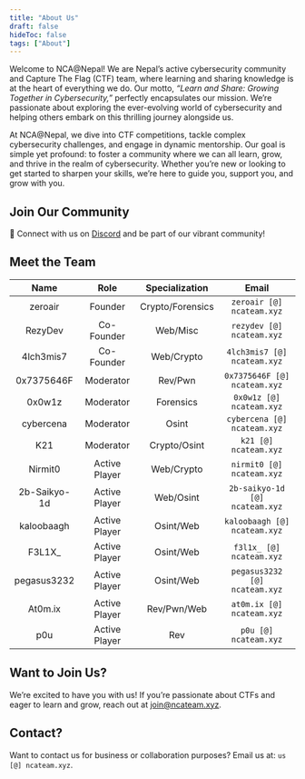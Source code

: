 ```yaml
---
title: "About Us"
draft: false
hideToc: false
tags: ["About"]
---
```


Welcome to NCA@Nepal! We are Nepal’s active cybersecurity community and Capture The Flag (CTF) team, where learning and sharing knowledge is at the heart of everything we do. Our motto, _“Learn and Share: Growing Together in Cybersecurity,”_ perfectly encapsulates our mission. We’re passionate about exploring the ever-evolving world of cybersecurity and helping others embark on this thrilling journey alongside us.

At NCA@Nepal, we dive into  CTF competitions, tackle complex cybersecurity challenges, and engage in dynamic mentorship. Our goal is simple yet profound: to foster a community where we can all learn, grow, and thrive in the realm of cybersecurity. Whether you’re new or looking to get started to sharpen your skills, we’re here to guide you, support you, and grow with you.

## Join Our Community

💬 Connect with us on [Discord](https://discord.gg/KDuvkJHh3D) and be part of our vibrant community!

## Meet the Team

|     Name     |     Role      |  Specialization  |           Email                |
| :----------: | :-----------: | :--------------: |   :------------------------:   |
|   zeroair    |    Founder    | Crypto/Forensics |   `zeroair [@] ncateam.xyz`    |
|   RezyDev    |  Co-Founder   |     Web/Misc     |   `rezydev [@] ncateam.xyz`    |
|  4lch3mis7   |  Co-Founder   |    Web/Crypto    |  `4lch3mis7 [@] ncateam.xyz`   |
|  0x7375646F  |   Moderator   |     Rev/Pwn      |  `0x7375646F [@] ncateam.xyz`  |
|    0x0w1z    |   Moderator   |    Forensics     |    `0x0w1z [@] ncateam.xyz`    |
|  cybercena   |   Moderator   |      Osint       |  `cybercena [@] ncateam.xyz`   |
|     K21      |   Moderator   |   Crypto/Osint   |     `k21 [@] ncateam.xyz`      |
|   Nirmit0    | Active Player |    Web/Crypto    |   `nirmit0 [@] ncateam.xyz`    |
| 2b-Saikyo-1d | Active Player |    Web/Osint     | `2b-saikyo-1d [@] ncateam.xyz` |
|  kaloobaagh  | Active Player |    Osint/Web     | `kaloobaagh [@] ncateam.xyz`   |
|    F3L1X_    | Active Player |    Osint/Web     |  `f3l1x_ [@] ncateam.xyz`      |
| pegasus3232  | Active Player |    Osint/Web     |  `pegasus3232 [@] ncateam.xyz` |
|   At0m.ix    | Active Player |   Rev/Pwn/Web    |  `at0m.ix [@] ncateam.xyz`     |
|    p0u       | Active Player |       Rev        |  `p0u [@] ncateam.xyz`

## Want to Join Us?
We’re excited to have you with us! If you’re passionate about CTFs and eager to learn and grow, reach out at [join@ncateam.xyz](mailto:join@ncateam.xyz).

## Contact?
Want to contact us for business or collaboration purposes? Email us at: `us [@] ncateam.xyz`.
